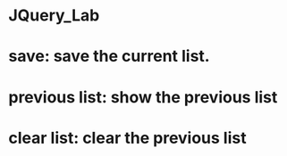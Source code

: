 # JQuery_Lab

# save: save the current list.

# previous list: show the previous list

# clear list: clear the previous list
